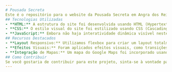 ```yaml
---
# Pousada Secreta
Este é o repositório para o website da Pousada Secreta em Angra dos Reis, RJ. O projeto apresenta um site moderno e responsivo para uma pousada, construído com tecnologias web padrão, incluindo HTML, CSS e JavaScript.
## Tecnologias Utilizadas
- **HTML:** A estrutura do site foi desenvolvida usando HTML (Hypertext Markup Language), proporcionando uma base sólida para a construção do conteúdo da página.
- **CSS:** O estilo visual do site foi estilizado usando CSS (Cascading Style Sheets). Foram aplicadas técnicas avançadas de CSS, como flexbox para layouts flexíveis e responsivos, e efeitos como transições e transformações para criar uma experiência de usuário agradável.
- **JavaScript:** Embora não haja interatividade dinâmica visível neste projeto, o JavaScript pode ser facilmente incorporado para adicionar funcionalidades interativas no futuro.
## Recursos Destacados
- **Layout Responsivo:** Utilizamos flexbox para criar um layout totalmente responsivo que se adapta a diferentes tamanhos de tela, proporcionando uma experiência consistente em dispositivos desktop, tablets e smartphones.
- **Efeitos Visuais:** Foram aplicados efeitos visuais, como transições suaves e transformações de elementos, para aprimorar a aparência e a interatividade do site.
- **Integração de Mapas:** Um mapa do Google Maps foi incorporado usando um iframe para mostrar a localização da pousada, proporcionando aos visitantes uma maneira fácil de encontrar o local.
## Como Contribuir
Se você gostaria de contribuir para este projeto, sinta-se à vontade para abrir problemas (issues) ou enviar pull requests com melhorias ou correções. Suas contribuições são bem-vindas!
---
```

